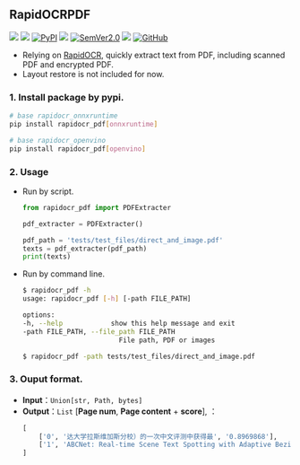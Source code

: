 ## RapidOCRPDF
<p>
    <a href=""><img src="https://img.shields.io/badge/Python->=3.6,<3.12-aff.svg"></a>
    <a href=""><img src="https://img.shields.io/badge/OS-Linux%2C%20Win%2C%20Mac-pink.svg"></a>
    <a href="https://pypi.org/project/rapidocr-pdf/"><img alt="PyPI" src="https://img.shields.io/pypi/v/rapidocr-pdf"></a>
    <a href="https://pepy.tech/project/rapidocr-pdf"><img src="https://static.pepy.tech/personalized-badge/rapidocr-pdf?period=total&units=abbreviation&left_color=grey&right_color=blue&left_text=Downloads"></a>
    <a href="https://semver.org/"><img alt="SemVer2.0" src="https://img.shields.io/badge/SemVer-2.0-brightgreen"></a>
    <a href="https://github.com/psf/black"><img src="https://img.shields.io/badge/code%20style-black-000000.svg"></a>
    <a href="https://choosealicense.com/licenses/apache-2.0/"><img alt="GitHub" src="https://img.shields.io/github/license/RapidAI/RapidOCRPDF"></a>
</p>

- Relying on [RapidOCR](https://github.com/RapidAI/RapidOCR), quickly extract text from PDF, including scanned PDF and encrypted PDF.
- Layout restore is not included for now.


### 1. Install package by pypi.
   ```bash
   # base rapidocr_onnxruntime
   pip install rapidocr_pdf[onnxruntime]

   # base rapidocr_openvino
   pip install rapidocr_pdf[openvino]
   ```

### 2. Usage
- Run by script.
    ```python
    from rapidocr_pdf import PDFExtracter

    pdf_extracter = PDFExtracter()

    pdf_path = 'tests/test_files/direct_and_image.pdf'
    texts = pdf_extracter(pdf_path)
    print(texts)
    ```
- Run by command line.
    ```bash
    $ rapidocr_pdf -h
    usage: rapidocr_pdf [-h] [-path FILE_PATH]

    options:
    -h, --help            show this help message and exit
    -path FILE_PATH, --file_path FILE_PATH
                            File path, PDF or images

    $ rapidocr_pdf -path tests/test_files/direct_and_image.pdf
    ```
### 3. Ouput format.
   - **Input**：`Union[str, Path, bytes]`
   - **Output**：`List` \[**Page num**, **Page content** + **score**\], ：
       ```python
       [
           ['0', '达大学拉斯维加斯分校）的一次中文评测中获得最', '0.8969868'],
           ['1', 'ABCNet: Real-time Scene Text Spotting with Adaptive Bezier-Curve Network∗\nYuliang Liu‡†', '0.8969868'],
       ]
       ```
